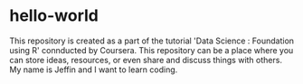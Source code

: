 # hello-world
This repository is created as a part of the tutorial 'Data Science : Foundation using R' connducted by Coursera. This repository can be a place where you can store ideas, resources, or even share and discuss things with others.
My name is Jeffin and I want to learn coding.
